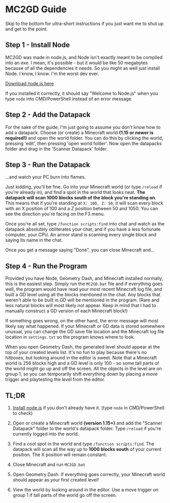 # MC2GD Guide

Skip to the bottom for ultra-short instructions if you just want me to shut up and get to the point.

## Step 1 - Install Node

MC2GD was made in node.js, and Node isn't exactly meant to be compiled into an exe. I mean, it's possible - but it would be like 50 megabytes because of all the dependencies it needs. So you might as well just install Node. I know, I know. I'm the worst dev ever.

[Download node.js here](https://nodejs.org/en/download/)

If you installed it correctly, it should say "Welcome to Node.js" when you type `node` into CMD/PowerShell instead of an error message.

## Step 2 - Add the Datapack

For the sake of the guide, I'm just going to assume you don't know how to add a datapack. Choose (or create) a Minecraft world **(1.15 or newer is required!)** and open the world folder. You can do this by clicking the world, pressing 'edit', then pressing 'open world folder'. Now open the datapacks folder and drag in the 'Scanner Datapack' folder.

## Step 3 - Run the Datapack

...and watch your PC burn into flames.

Just kidding, you'll be fine. Go into your Minecraft world (or type `/reload` if you're already in), and find a spot in the world that looks neat. **The datapack will scan 1000 blocks south of the block you're standing on**. This means that if you're standing at `X: 100, Z: 50`, it will scan every block with an X position of 100 and a Z position between 50 and 1050. You can see the direction you're facing on the F3 menu.

Once you're all set, type `/function scripts:find` into chat and watch as the datapack absolutely obliterates your chat, and if you have a less fortunate computer, your CPU. An armor stand is scanning every single block and saying its name in the chat.

Once you get a message saying "Done", you can close Minecraft and...

## Step 4 - Run the Program

Provided you have Node, Geometry Dash, and Minecraft installed normally, this is the easiest step. Simply run the `MC2GD.bat` file and if everything goes well, the program would have read your most recent Minecraft log file, and built a GD level using all the blocks mentioned in the chat. Any blocks that weren't able to be built in GD will be mentioned in the program. (Rare and less natural blocks will most likely not appear. Keep in mind that I had to manually construct a GD version of each Minecraft block!)

If something goes wrong, on the other hand, the error message will most likely say what happened. If your Minecraft or GD data is stored somewhere unusual, you can change the GD save file location and the Minecraft log file location in `settings.txt` so the program knows where to look.

When you open Geometry Dash, the generated level should appear at the top of your created levels list. It's no fun to play because there's no hitboxes, but looking around in the editor is sweet. Note that a Minecraft world is 256 blocks high and a GD level is only 100 - so some tall parts of the world might go up and off the screen. All the objects in the level are on group 1, so you can temporarily shift everything down by placing a move trigger and playtesting the level from the editor.

## TL;DR

1.  [Install node.js](https://nodejs.org/en/download/) if you don't already have it. (type `node` in CMD/PowerShell to check)

2. Open or create a Minecraft world **(version 1.15+)** and add the "Scanner Datapack" folder to the world's datapack folder. Type `/reload` if you're currently logged into the world.

3. Find a cool spot in the world and type `/function scripts:find`. The datapack will scan all the way up to **1000 blocks south** of your current position. The X position will remain constant.

4. Close Minecraft and run `MC2GD.bat`

5. Open Geometry Dash. If everything goes correctly, your Minecraft world should appear as your first created level!

6. View the world by looking around in the editor. Use a move trigger on group 1 if tall parts of the world go off the screen.